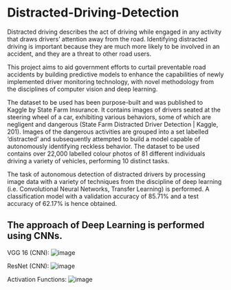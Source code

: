 # Distracted-Driving-Detection



<!-------------> 


Distracted driving describes the act of driving while engaged in any activity that draws 
drivers’ attention away from the road. Identifying distracted driving is important because they 
are much more likely to be involved in an accident, and they are a threat to other road users. 

This project aims to aid government efforts to curtail preventable road accidents by 
building predictive models to enhance the capabilities of newly implemented driver monitoring 
technology, with novel methodology from the disciplines of computer vision and deep learning.

The dataset to be used has been purpose-built and was published to Kaggle by State 
Farm Insurance. It contains images of drivers seated at the steering wheel of a car, exhibiting 
various behaviors, some of which are negligent and dangerous (State Farm Distracted Driver 
Detection | Kaggle, 201). Images of the dangerous activities are grouped   into a set labelled 
‘distracted’ and subsequently attempted to build a model capable of autonomously identifying 
reckless behavior. The dataset to be used contains over 22,000 labelled colour photos of 81 different 
individuals driving a variety of vehicles, performing 10 distinct tasks.

The task of autonomous detection of distracted drivers by  processing image data with a variety 
of techniques from the discipline of deep learning (i.e. 
Convolutional Neural Networks, Transfer Learning) is performed. A classification model with a 
validation accuracy of 85.71% and a test accuracy of 62.17% is hence obtained. 

## The approach of Deep Learning is performed using CNNs. 

VGG 16 (CNN): ![image](https://user-images.githubusercontent.com/31934083/182610762-f9e3976c-ef1e-49d8-a9fa-51814882dbe5.png)

ResNet (CNN): ![image](https://user-images.githubusercontent.com/31934083/182610892-3ddbe27b-f8bf-428e-8efd-591e69776f4e.png)

Activation Functions: ![image](https://user-images.githubusercontent.com/31934083/182611001-6460d855-1082-4c6d-aa0a-75a3a750292a.png)



